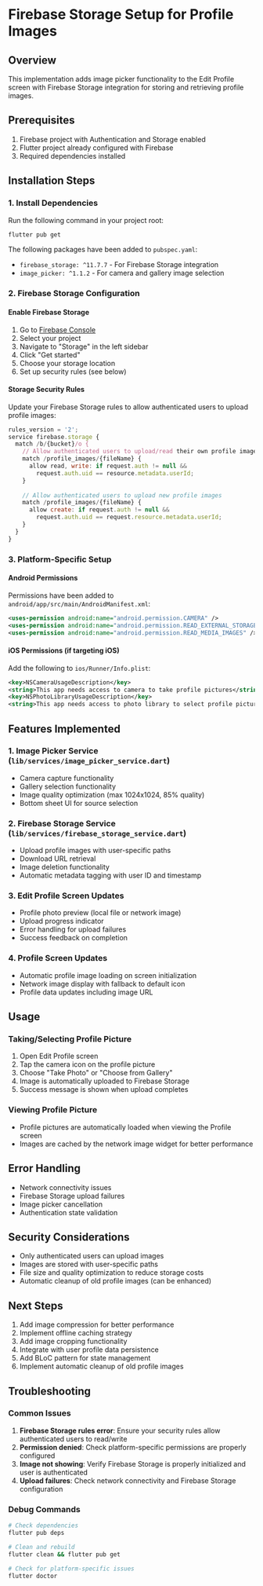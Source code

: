 # Firebase Storage Setup for Profile Images

## Overview
This implementation adds image picker functionality to the Edit Profile screen with Firebase Storage integration for storing and retrieving profile images.

## Prerequisites
1. Firebase project with Authentication and Storage enabled
2. Flutter project already configured with Firebase
3. Required dependencies installed

## Installation Steps

### 1. Install Dependencies
Run the following command in your project root:
```bash
flutter pub get
```

The following packages have been added to `pubspec.yaml`:
- `firebase_storage: ^11.7.7` - For Firebase Storage integration
- `image_picker: ^1.1.2` - For camera and gallery image selection

### 2. Firebase Storage Configuration

#### Enable Firebase Storage
1. Go to [Firebase Console](https://console.firebase.google.com/)
2. Select your project
3. Navigate to "Storage" in the left sidebar
4. Click "Get started"
5. Choose your storage location
6. Set up security rules (see below)

#### Storage Security Rules
Update your Firebase Storage rules to allow authenticated users to upload profile images:

```javascript
rules_version = '2';
service firebase.storage {
  match /b/{bucket}/o {
    // Allow authenticated users to upload/read their own profile images
    match /profile_images/{fileName} {
      allow read, write: if request.auth != null && 
        request.auth.uid == resource.metadata.userId;
    }
    
    // Allow authenticated users to upload new profile images
    match /profile_images/{fileName} {
      allow create: if request.auth != null && 
        request.auth.uid == request.resource.metadata.userId;
    }
  }
}
```

### 3. Platform-Specific Setup

#### Android Permissions
Permissions have been added to `android/app/src/main/AndroidManifest.xml`:
```xml
<uses-permission android:name="android.permission.CAMERA" />
<uses-permission android:name="android.permission.READ_EXTERNAL_STORAGE" />
<uses-permission android:name="android.permission.READ_MEDIA_IMAGES" />
```

#### iOS Permissions (if targeting iOS)
Add the following to `ios/Runner/Info.plist`:
```xml
<key>NSCameraUsageDescription</key>
<string>This app needs access to camera to take profile pictures</string>
<key>NSPhotoLibraryUsageDescription</key>
<string>This app needs access to photo library to select profile pictures</string>
```

## Features Implemented

### 1. Image Picker Service (`lib/services/image_picker_service.dart`)
- Camera capture functionality
- Gallery selection functionality
- Image quality optimization (max 1024x1024, 85% quality)
- Bottom sheet UI for source selection

### 2. Firebase Storage Service (`lib/services/firebase_storage_service.dart`)
- Upload profile images with user-specific paths
- Download URL retrieval
- Image deletion functionality
- Automatic metadata tagging with user ID and timestamp

### 3. Edit Profile Screen Updates
- Profile photo preview (local file or network image)
- Upload progress indicator
- Error handling for upload failures
- Success feedback on completion

### 4. Profile Screen Updates
- Automatic profile image loading on screen initialization
- Network image display with fallback to default icon
- Profile data updates including image URL

## Usage

### Taking/Selecting Profile Picture
1. Open Edit Profile screen
2. Tap the camera icon on the profile picture
3. Choose "Take Photo" or "Choose from Gallery"
4. Image is automatically uploaded to Firebase Storage
5. Success message is shown when upload completes

### Viewing Profile Picture
- Profile pictures are automatically loaded when viewing the Profile screen
- Images are cached by the network image widget for better performance

## Error Handling
- Network connectivity issues
- Firebase Storage upload failures
- Image picker cancellation
- Authentication state validation

## Security Considerations
- Only authenticated users can upload images
- Images are stored with user-specific paths
- File size and quality optimization to reduce storage costs
- Automatic cleanup of old profile images (can be enhanced)

## Next Steps
1. Add image compression for better performance
2. Implement offline caching strategy
3. Add image cropping functionality
4. Integrate with user profile data persistence
5. Add BLoC pattern for state management
6. Implement automatic cleanup of old profile images

## Troubleshooting

### Common Issues
1. **Firebase Storage rules error**: Ensure your security rules allow authenticated users to read/write
2. **Permission denied**: Check platform-specific permissions are properly configured
3. **Image not showing**: Verify Firebase Storage is properly initialized and user is authenticated
4. **Upload failures**: Check network connectivity and Firebase Storage configuration

### Debug Commands
```bash
# Check dependencies
flutter pub deps

# Clean and rebuild
flutter clean && flutter pub get

# Check for platform-specific issues
flutter doctor
```
